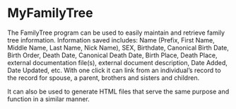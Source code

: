 # MyFamilyTree
 
The FamilyTree program can be used to easily maintain and retrieve family tree information. Information saved includes: Name (Prefix, First Name, Middle Name, Last Name, Nick Name), SEX, Birthdate, Canonical Birth Date, Birth Order, Death Date, Canonical Death Date, Birth Place, Death Place, external documentation file(s), external document description, Date Added, Date Updated, etc. With one click it can link from an individual’s record to the record for spouse, a parent, brothers and sisters and children.
 
It can also be used to generate HTML files that serve the same purpose and function in a similar manner.

